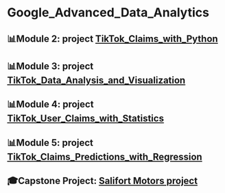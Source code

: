 # Google_Advanced_Data_Analytics

## 📊Module 2: project [TikTok_Claims_with_Python](https://github.com/amy941/Google_Advanced_Data_Analytics/tree/main/TikTok_Claims_with_Python)


## 📊Module 3: project [TikTok_Data_Analysis_and_Visualization](https://github.com/amy941/Google_Advanced_Data_Analytics/tree/main/TikTok_Data_Analysis_and_Visualization)



## 📊Module 4: project [TikTok_User_Claims_with_Statistics](https://github.com/amy941/Google_Advanced_Data_Analytics/tree/main/TikTok_User_Claims_with_Statistics)



## 📊Module 5: project [TikTok_Claims_Predictions_with_Regression](https://github.com/amy941/Google_Advanced_Data_Analytics/tree/main/TikTok_Claims_Predictions_with_Regression)



## 🎓Capstone Project: [Salifort Motors project](https://github.com/amy941/Google_Advanced_Data_Analytics/tree/main/Capstone_project) 
